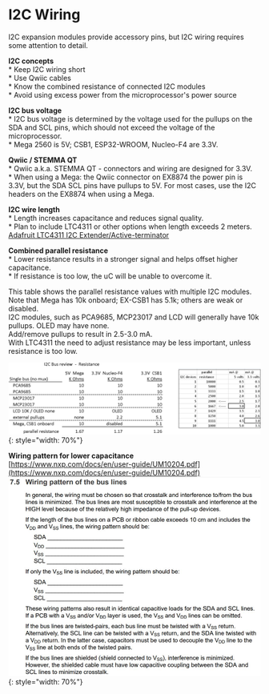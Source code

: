 # I2C Wiring

I2C expansion modules provide accessory pins, but I2C wiring requires some attention to detail.

<strong>I2C concepts</strong>  
    * Keep I2C wiring short  
    * Use Qwiic cables  
    * Know the combined resistance of connected I2C modules  
    * Avoid using excess power from the microprocessor's power source  

<strong>I2C bus voltage</strong>  
    * I2C bus voltage is determined by the voltage used for the pullups on the SDA and SCL pins, which should not exceed the voltage of the microprocessor.  
    * Mega 2560 is 5V; CSB1, ESP32-WROOM, Nucleo-F4 are 3.3V.  

<strong>Qwiic / STEMMA QT</strong>  
    * Qwiic a.k.a. STEMMA QT - connectors and wiring are designed for 3.3V.  
    * When using a Mega:  the Qwiic connector on EX8874 the power pin is 3.3V, but the SDA SCL pins have pullups to 5V. For most cases, use the I2C headers on the EX8874 when using a Mega.  

<strong>I2C wire length</strong>  
    * Length increases capacitance and reduces signal quality.  
    * Plan to include LTC4311 or other options when length exceeds 2 meters.  
      [Adafruit LTC4311 I2C Extender/Active-terminator](https://learn.adafruit.com/adafruit-ltc4311-i2c-extender-active-terminator)

<strong>Combined parallel resistance</strong>  
    * Lower resistance results in a stronger signal and helps offset higher capacitance.  
    * If resistance is too low, the uC will be unable to overcome it.  

This table shows the parallel resistance values with multiple I2C modules.  
Note that Mega has 10k onboard; EX-CSB1 has 5.1k; others are weak or disabled.  
I2C modules, such as PCA9685, MCP23017 and LCD will generally have 10k pullups. OLED may have none.  
Add/remove pullups to result in 2.5-3.0 mA.  
With LTC4311 the need to adjust resistance may be less important, unless resistance is too low.  

![I2C Resistance](/_static/images/i2c-devices/i2c-pullup-resistance.png){: style="width: 70%"}

<strong>Wiring pattern for lower capacitance</strong>  
[https://www.nxp.com/docs/en/user-guide/UM10204.pdf](https://www.nxp.com/docs/en/user-guide/UM10204.pdf)  
![I2C Wiring Pattern](/_static/images/i2c-devices/i2c-wiring-pattern.jpg){: style="width: 70%"}
